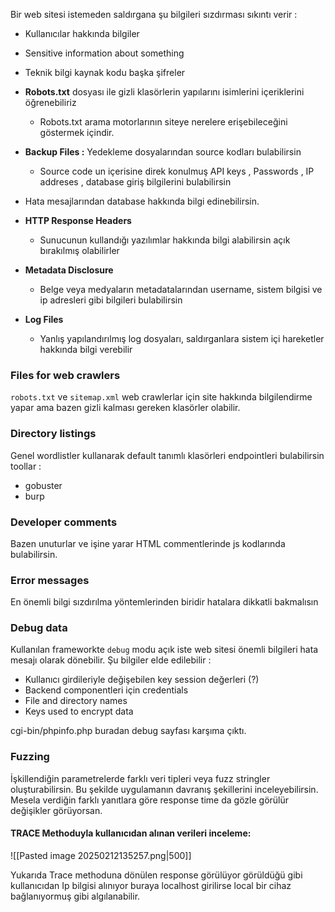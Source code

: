 Bir web sitesi istemeden saldırgana şu bilgileri sızdırması sıkıntı verir :

- Kullanıcılar hakkında bilgiler
- Sensitive information about something
- Teknik bilgi kaynak kodu başka şifreler

- **Robots.txt** dosyası ile gizli klasörlerin yapılarını isimlerini içeriklerini öğrenebiliriz
	-  Robots.txt arama motorlarının siteye nerelere erişebileceğini göstermek içindir.
- **Backup Files :** Yedekleme dosyalarından source kodları bulabilirsin
	- Source code un içerisine direk konulmuş API keys , Passwords , IP addreses , database giriş bilgilerini bulabilirsin
- Hata mesajlarından database hakkında bilgi edinebilirsin.
- **HTTP Response Headers** 
	- Sunucunun kullandığı yazılımlar hakkında bilgi alabilirsin açık bırakılmış olabilirler
- **Metadata Disclosure**
	- Belge veya medyaların metadatalarından username, sistem bilgisi ve ip adresleri gibi bilgileri bulabilirsin
- **Log Files**
	- Yanlış yapılandırılmış log dosyaları, saldırganlara sistem içi hareketler hakkında bilgi verebilir
### Files for web crawlers
`robots.txt` ve `sitemap.xml` web crawlerlar için site hakkında bilgilendirme yapar ama bazen gizli kalması gereken klasörler olabilir.
### Directory listings
Genel wordlistler kullanarak default tanımlı klasörleri endpointleri bulabilirsin
toollar : 
- gobuster
- burp 
### Developer comments
Bazen unuturlar ve işine yarar HTML commentlerinde js kodlarında bulabilirsin.
### Error messages
En önemli bilgi sızdırılma yöntemlerinden biridir hatalara dikkatli bakmalısın
### Debug data
Kullanılan frameworkte `debug` modu açık iste web sitesi önemli bilgileri hata mesajı olarak dönebilir. Şu bilgiler elde edilebilir :
- Kullanıcı girdileriyle değişebilen key session değerleri (?)
- Backend componentleri için credentials
- File and directory names
- Keys used to encrypt data

cgi-bin/phpinfo.php
buradan debug sayfası karşıma çıktı.


### Fuzzing
İşkillendiğin parametrelerde farklı veri tipleri veya fuzz stringler oluşturabilirsin. Bu şekilde uygulamanın davranış şekillerini inceleyebilirsin. 
Mesela verdiğin farklı yanıtlara göre response time da gözle görülür değişikler görüyorsan.


#### TRACE Methoduyla kullanıcıdan alınan verileri inceleme:

![[Pasted image 20250212135257.png|500]]

Yukarıda Trace methoduna dönülen response görülüyor görüldüğü gibi kullanıcıdan Ip bilgisi alınıyor buraya localhost girilirse local bir cihaz bağlanıyormuş gibi algılanabilir.


